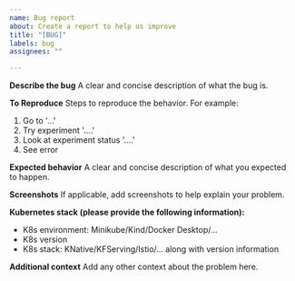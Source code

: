 ```yaml
---
name: Bug report
about: Create a report to help us improve
title: "[BUG]"
labels: bug
assignees: ""

---
```


**Describe the bug**
A clear and concise description of what the bug is.

**To Reproduce**
Steps to reproduce the behavior. For example:
1. Go to '...'
2. Try experiment '....'
3. Look at experiment status  '....'
4. See error

**Expected behavior**
A clear and concise description of what you expected to happen.

**Screenshots**
If applicable, add screenshots to help explain your problem.

**Kubernetes stack (please provide the following information):**
 - K8s environment: Minikube/Kind/Docker Desktop/...
 - K8s version
 - K8s stack: KNative/KFServing/Istio/... along with version information

**Additional context**
Add any other context about the problem here.